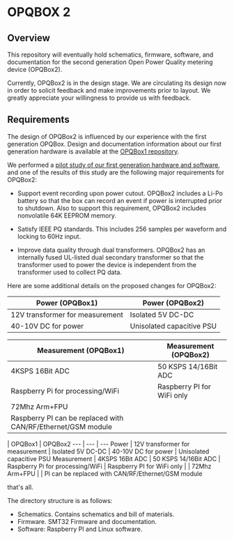 OPQBOX 2
========

Overview
--------

This repository will eventually hold schematics, firmware, software, and documentation for the second generation Open Power Quality metering device (OPQBox2). 

Currently, OPQBox2 is in the design stage.  We are circulating its design now in order to solicit feedback and make improvements prior to layout. We greatly appreciate your willingness to provide us with feedback.

Requirements
------------

The design of OPQBox2 is influenced by our experience with the first generation OPQBox.  Design and documentation information about our first generation hardware is available at the [OPQBox1 repository](https://github.com/openpowerquality/opqbox1). 

We performed a [pilot study of our first generation hardware and software](http://openpowerquality.org/technology/g1-pilot-study.html), and one of the results of this study are the following major requirements for OPQBox2:

  * Support event recording upon power cutout. OPQBox2 includes a Li-Po battery so that the box can record an event if power is interrupted prior to shutdown. Also to support this requirement, OPQBox2 includes nonvolatile 64K EEPROM memory.
  
  * Satisfy IEEE PQ standards.  This includes 256 samples per waveform and locking to 60Hz input.
  
  * Improve data quality through dual transformers. OPQBox2 has an internally fused UL-listed dual secondary transformer so that the transformer used to power the device is independent from the transformer used to collect PQ data.
  

Here are some additional details on the proposed changes for OPQBox2:

Power (OPQBox1) | Power (OPQBox2)
------------- | -------------
12V transformer for measurement | Isolated 5V DC-DC
40-10V DC for power | Unisolated capacitive PSU

Measurement (OPQBox1) | Measurement (OPQBox2)
------------- | -------------
4KSPS 16Bit ADC | 50 KSPS 14/16Bit ADC
Raspberry Pi for processing/WiFi | Raspberry PI for WiFi only
 | 72Mhz Arm+FPU
 | Raspberry PI can be replaced with CAN/RF/Ethernet/GSM module
 
 | OPQBox1 | OPQBox2
--- | --- | ---
Power | 12V transformer for measurement | Isolated 5V DC-DC
      | 40-10V DC for power | Unisolated capacitive PSU
Measurement | 4KSPS 16Bit ADC | 50 KSPS 14/16Bit ADC
      | Raspberry Pi for processing/WiFi | Raspberry PI for WiFi only
      |  | 72Mhz Arm+FPU
      |  | PI can be replaced with CAN/RF/Ethernet/GSM module
      


that's all.




The directory structure is as follows:


 - Schematics. Contains schematics and bill of materials. 
 - Firmware. SMT32 Firmware and documentation.
 - Software: Raspberry PI and Linux software.

